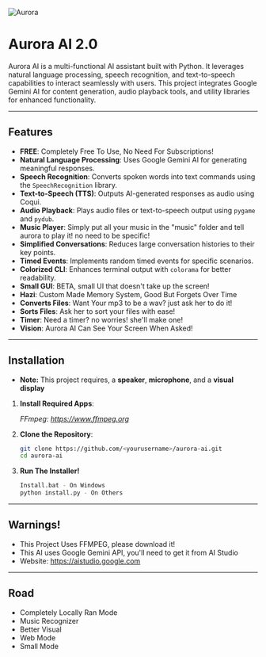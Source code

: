 ![Aurora](src/aurora.png)

# Aurora AI 2.0

Aurora AI is a multi-functional AI assistant built with Python. It leverages natural language processing, speech recognition, and text-to-speech capabilities to interact seamlessly with users. This project integrates Google Gemini AI for content generation, audio playback tools, and utility libraries for enhanced functionality.  

---

## Features  

- **FREE**: Completely Free To Use, No Need For Subscriptions!
- **Natural Language Processing**: Uses Google Gemini AI for generating meaningful responses.  
- **Speech Recognition**: Converts spoken words into text commands using the `SpeechRecognition` library.  
- **Text-to-Speech (TTS)**: Outputs AI-generated responses as audio using Coqui.  
- **Audio Playback**: Plays audio files or text-to-speech output using `pygame` and `pydub`.
- **Music Player**: Simply put all your music in the "music" folder and tell aurora to play it! no need to be specific!
- **Simplified Conversations**: Reduces large conversation histories to their key points.  
- **Timed Events**: Implements random timed events for specific scenarios.  
- **Colorized CLI**: Enhances terminal output with `colorama` for better readability.
- **Small GUI**: BETA, small UI that doesn't take up the screen!
- **Hazi**: Custom Made Memory System, Good But Forgets Over Time
- **Converts Files**: Want Your mp3 to be a wav? just ask her to do it!
- **Sorts Files**: Ask her to sort your files with ease!
- **Timer**: Need a timer? no worries! she'll make one!
- **Vision**: Aurora AI Can See Your Screen When Asked!

---

## Installation  

- **Note:** This project requires, a **speaker**, **microphone**, and a **visual display**
    
1. **Install Required Apps**:
   
   *FFmpeg: https://www.ffmpeg.org*
   
   
2. **Clone the Repository**:  
   ```bash
   git clone https://github.com/<yourusername>/aurora-ai.git
   cd aurora-ai

3. **Run The Installer!**
   ```bash
   Install.bat - On Windows
   python install.py - On Others

---
   
## Warnings!
  - This Project Uses FFMPEG, please download it!
  - This AI uses Google Gemini API, you'll need to get it from AI Studio
  - Website: https://aistudio.google.com
    
---

## Road

- Completely Locally Ran Mode
- Music Recognizer
- Better Visual
- Web Mode
- Small Mode
